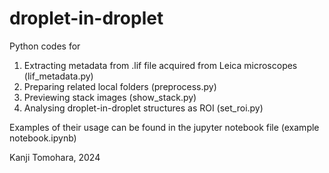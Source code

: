 # droplet-in-droplet

Python codes for 
1. Extracting metadata from .lif file acquired from Leica microscopes (lif_metadata.py)
2. Preparing related local folders (preprocess.py)
3. Previewing stack images (show_stack.py)
4. Analysing droplet-in-droplet structures as ROI (set_roi.py)

Examples of their usage can be found in the jupyter notebook file (example notebook.ipynb)

Kanji Tomohara, 2024
